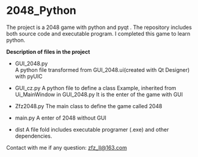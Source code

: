 # 2048_Python
The project is a 2048 game with python and pyqt . The repository includes both source code and executable program.
I completed this game to learn python.

**Description of files in the project**
 - GUI_2048.py  
   A python file transformed from GUI_2048.ui(created with Qt Designer) with pyUIC
   
 - GUI_cz.py 
   A python file to define a class Example, inherited from Ui_MainWindow in GUI_2048.py
   It is the enter of the game with GUI
   
 - Zfz2048.py
   The main class to define the game called 2048 
   
 - main.py
   A enter of 2048 without GUI
   
 - dist 
   A file fold includes executable programer (.exe) and other dependencies.
 
 Contact with me if any question: zfz_ll@163.com
